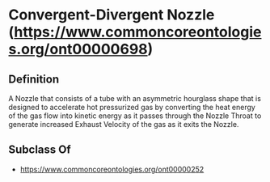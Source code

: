 # Convergent-Divergent Nozzle (https://www.commoncoreontologies.org/ont00000698)

## Definition
A Nozzle that consists of a tube with an asymmetric hourglass shape that is designed to accelerate hot pressurized gas by converting the heat energy of the gas flow into kinetic energy as it passes through the Nozzle Throat to generate increased Exhaust Velocity of the gas as it exits the Nozzle.

## Subclass Of
- https://www.commoncoreontologies.org/ont00000252


